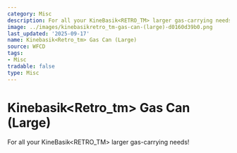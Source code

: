 ```yaml
---
category: Misc
description: For all your KineBasik<RETRO_TM> larger gas-carrying needs!
image: ../images/kinebasikretro_tm-gas-can-(large)-d0160d39b0.png
last_updated: '2025-09-17'
name: Kinebasik<Retro_tm> Gas Can (Large)
source: WFCD
tags:
- Misc
tradable: false
type: Misc
---
```


# Kinebasik<Retro_tm> Gas Can (Large)

For all your KineBasik<RETRO_TM> larger gas-carrying needs!


